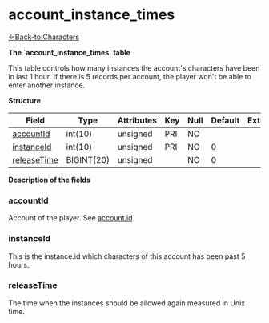 # account\_instance\_times

[<-Back-to:Characters](database-characters.md)

**The \`account\_instance\_times\` table**

This table controls how many instances the account's characters have been in last 1 hour. If there is 5 records per account, the player won't be able to enter another instance.

**Structure**

| Field            | Type       | Attributes | Key | Null | Default | Extra | Comment |
|------------------|------------|------------|-----|------|---------|-------|---------|
| [accountId][1]   | int(10)    | unsigned   | PRI | NO   |         |       |         |
| [instanceId][2]  | int(10)    | unsigned   | PRI | NO   | 0       |       |         |
| [releaseTime][3] | BIGINT(20) | unsigned   |     | NO   | 0       |       |         |

[1]: #accountid
[2]: #instanceid
[3]: #releasetime

**Description of the fields**

### accountId

Account of the player. See [account.id](account_2130004.html#account-id).

### instanceId

This is the instance.id which characters of this account has been past 5 hours.

### releaseTime

The time when the instances should be allowed again measured in Unix time.
